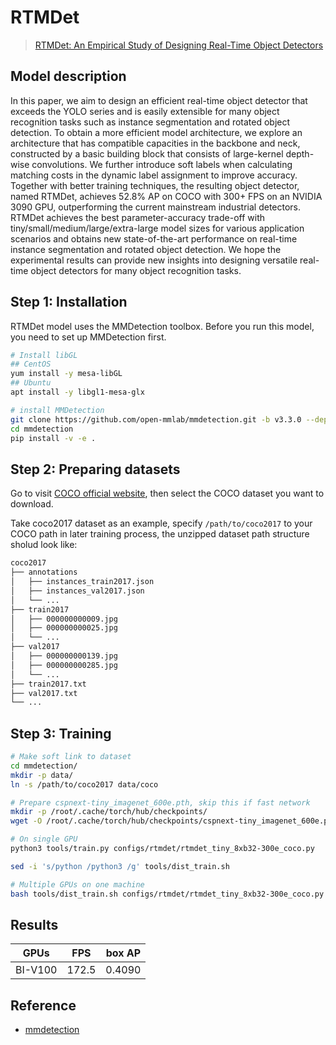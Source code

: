 # RTMDet

> [RTMDet: An Empirical Study of Designing Real-Time Object Detectors](https://arxiv.org/pdf/2212.07784v2.pdf)

<!-- [ALGORITHM] -->

## Model description

In this paper, we aim to design an efficient real-time object detector that exceeds the YOLO series and is easily extensible for many object recognition tasks such as instance segmentation and rotated object detection. To obtain a more efficient model architecture, we explore an architecture that has compatible capacities in the backbone and neck, constructed by a basic building block that consists of large-kernel depth-wise convolutions. We further introduce soft labels when calculating matching costs in the dynamic label assignment to improve accuracy. Together with better training techniques, the resulting object detector, named RTMDet, achieves 52.8% AP on COCO with 300+ FPS on an NVIDIA 3090 GPU, outperforming the current mainstream industrial detectors. RTMDet achieves the best parameter-accuracy trade-off with tiny/small/medium/large/extra-large model sizes for various application scenarios and obtains new state-of-the-art performance on real-time instance segmentation and rotated object detection. We hope the experimental results can provide new insights into designing versatile real-time object detectors for many object recognition tasks.

## Step 1: Installation

RTMDet model uses the MMDetection toolbox. Before you run this model, you need to set up MMDetection first.

```bash
# Install libGL
## CentOS
yum install -y mesa-libGL
## Ubuntu
apt install -y libgl1-mesa-glx

# install MMDetection
git clone https://github.com/open-mmlab/mmdetection.git -b v3.3.0 --depth=1
cd mmdetection
pip install -v -e .
```

## Step 2: Preparing datasets

Go to visit [COCO official website](https://cocodataset.org/#download), then select the COCO dataset you want to download.

Take coco2017 dataset as an example, specify `/path/to/coco2017` to your COCO path in later training process, the unzipped dataset path structure sholud look like:

```bash
coco2017
├── annotations
│   ├── instances_train2017.json
│   ├── instances_val2017.json
│   └── ...
├── train2017
│   ├── 000000000009.jpg
│   ├── 000000000025.jpg
│   └── ...
├── val2017
│   ├── 000000000139.jpg
│   ├── 000000000285.jpg
│   └── ...
├── train2017.txt
├── val2017.txt
└── ...
```
## Step 3: Training

```bash
# Make soft link to dataset
cd mmdetection/
mkdir -p data/
ln -s /path/to/coco2017 data/coco

# Prepare cspnext-tiny_imagenet_600e.pth, skip this if fast network
mkdir -p /root/.cache/torch/hub/checkpoints/
wget -O /root/.cache/torch/hub/checkpoints/cspnext-tiny_imagenet_600e.pth https://download.openmmlab.com/mmdetection/v3.0/rtmdet/cspnext_rsb_pretrain/cspnext-tiny_imagenet_600e.pth

# On single GPU
python3 tools/train.py configs/rtmdet/rtmdet_tiny_8xb32-300e_coco.py

sed -i 's/python /python3 /g' tools/dist_train.sh

# Multiple GPUs on one machine
bash tools/dist_train.sh configs/rtmdet/rtmdet_tiny_8xb32-300e_coco.py 8
```

## Results

|GPUs|FPS|box AP|
|:---:|:---:|:---:|
|BI-V100|172.5|0.4090|

## Reference
- [mmdetection](https://github.com/open-mmlab/mmdetection)